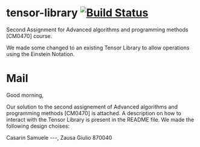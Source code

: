 # tensor-library [![Build Status](https://travis-ci.org/giulioz/TensorLibrary.svg?branch=assignment2)](https://travis-ci.org/giulioz/TensorLibrary)

Second Assignment for Advanced algorithms and programming methods [CM0470] course.

We made some changed to an existing Tensor Library to allow operations using the Einstein Notation.

# Mail

Good morning,

Our solution to the second assignement of Advanced algorithms and programming methods [CM0470] is attached.
A description on how to interact with the Tensor Library is present in the README file.
We made the following design choises:

Casarin Samuele ---,
Zausa Giulio 870040
